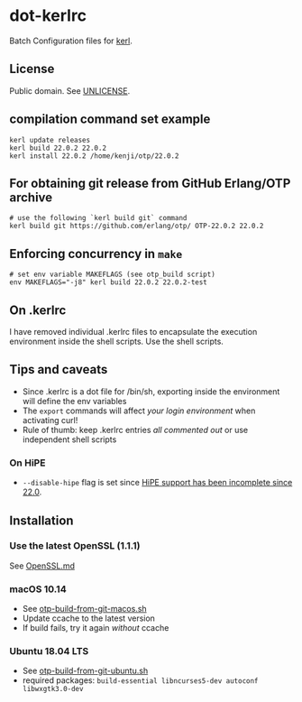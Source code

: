 # dot-kerlrc

Batch Configuration files for [kerl](https://github.com/kerl/kerl/).

## License

Public domain. See [UNLICENSE](UNLICENSE).

## compilation command set example

    kerl update releases
    kerl build 22.0.2 22.0.2
    kerl install 22.0.2 /home/kenji/otp/22.0.2

## For obtaining git release from GitHub Erlang/OTP archive

    # use the following `kerl build git` command
    kerl build git https://github.com/erlang/otp/ OTP-22.0.2 22.0.2

## Enforcing concurrency in `make`

    # set env variable MAKEFLAGS (see otp_build script)
    env MAKEFLAGS="-j8" kerl build 22.0.2 22.0.2-test

## On .kerlrc

I have removed individual .kerlrc files to encapsulate the execution environment inside the shell scripts. Use the shell scripts.

## Tips and caveats

* Since .kerlrc is a dot file for /bin/sh, exporting inside the environment will define the env variables
* The `export` commands will affect *your login environment* when activating curl!
* Rule of thumb: keep .kerlrc entries *all commented out* or use independent shell scripts

### On HiPE

* `--disable-hipe` flag is set since [HiPE support has been incomplete since 22.0](http://erlang.2086793.n4.nabble.com/HiPE-in-OTP-22-td4725613.html).

## Installation

### Use the latest OpenSSL (1.1.1)

See [OpenSSL.md](OpenSSL.md)

### macOS 10.14

* See [otp-build-from-git-macos.sh](otp-build-from-git-macos.sh)
* Update ccache to the latest version
* If build fails, try it again *without* ccache

### Ubuntu 18.04 LTS

* See [otp-build-from-git-ubuntu.sh](otp-build-from-git-ubuntu.sh)
* required packages: `build-essential libncurses5-dev autoconf libwxgtk3.0-dev`

